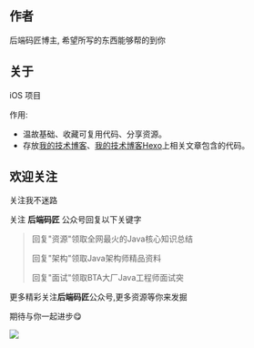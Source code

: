 ## 作者
后端码匠博主, 希望所写的东西能够帮的到你

## 关于

iOS 项目

 作用:   

- 温故基础、收藏可复用代码、分享资源。
- 存放[我的技术博客](https://www.cnblogs.com/mzdljgz/)、[我的技术博客Hexo](https://codingce.com.cn/)上相关文章包含的代码。

## 欢迎关注

关注我不迷路   

关注 **后端码匠** 公众号回复以下关键字

>回复"资源"领取全网最火的Java核心知识总结
>
>回复"架构"领取Java架构师精品资料
>
>回复"面试"领取BTA大厂Java工程师面试突

更多精彩关注**后端码匠**公众号,更多资源等你来发掘    

期待与你一起进步😋

![](https://cdn.jsdelivr.net/gh/xzMhehe/StaticFile_CDN/static/img/202108311552149.png)
